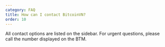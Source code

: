 ```yaml
---
category: FAQ
title: How can I contact BitcoinVN?
order: 10
---
```


All contact options are listed on the sidebar. For urgent questions, please call the number displayed on the BTM.